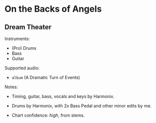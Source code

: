 # On the Backs of Angels

## Dream Theater

Instruments:

  * (Pro) Drums
  * Bass
  * Guitar

Supported audio:

  * `album` (A Dramatic Turn of Events)

Notes:

  * Timing, guitar, bass, vocals and keys by Harmonix.

  * Drums by Harmonix, with 2x Bass Pedal and other minor edits by me.

  * Chart confidence: *high*, from stems.

